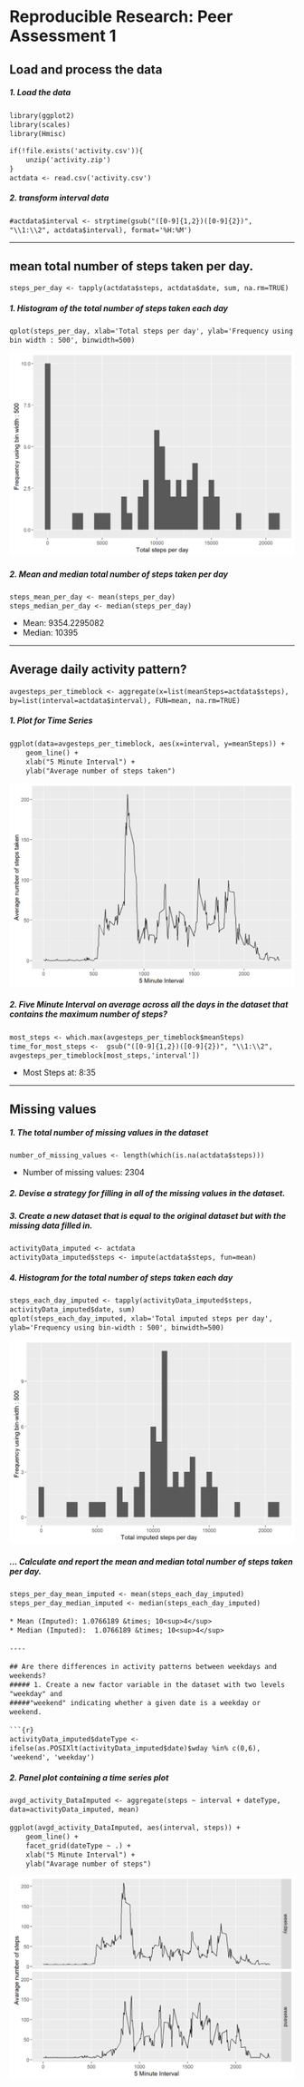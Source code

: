 
# Reproducible Research: Peer Assessment 1


## Load and process the data
##### 1. Load the data 

```{r, echo=FALSE, results='hide', warning=FALSE, message=FALSE}
library(ggplot2)
library(scales)
library(Hmisc)
```

```{r, results='markup', warning=TRUE, message=TRUE}
if(!file.exists('activity.csv')){
    unzip('activity.zip')
}
actdata <- read.csv('activity.csv')
```

##### 2. transform interval data

```{r}
#actdata$interval <- strptime(gsub("([0-9]{1,2})([0-9]{2})", "\\1:\\2", actdata$interval), format='%H:%M')
```

-----

## mean total number of steps taken per day.

```{r}
steps_per_day <- tapply(actdata$steps, actdata$date, sum, na.rm=TRUE)
```

##### 1. Histogram of the total number of steps taken each day

```{r}
qplot(steps_per_day, xlab='Total steps per day', ylab='Frequency using bin width : 500', binwidth=500)
```

![plot of chunk unnamed-chunk-5](figure/unnamedchunk-5-1.png)

##### 2. Mean and median total number of steps taken per day

```{r}
steps_mean_per_day <- mean(steps_per_day)
steps_median_per_day <- median(steps_per_day)
```
* Mean: 9354.2295082 
* Median: 10395

-----

## Average daily activity pattern?

```{r}
avgesteps_per_timeblock <- aggregate(x=list(meanSteps=actdata$steps), by=list(interval=actdata$interval), FUN=mean, na.rm=TRUE)
```

##### 1. Plot for Time Series

```{r}
ggplot(data=avgesteps_per_timeblock, aes(x=interval, y=meanSteps)) +
    geom_line() +
    xlab("5 Minute Interval") +
    ylab("Average number of steps taken") 
```

![plot of chunk unnamed-chunk-8](figure/unnamedchunk-8-1.png)

##### 2. Five Minute Interval on average across all the days in the dataset that contains the maximum number of steps?

```{r}
most_steps <- which.max(avgesteps_per_timeblock$meanSteps)
time_for_most_steps <-  gsub("([0-9]{1,2})([0-9]{2})", "\\1:\\2", avgesteps_per_timeblock[most_steps,'interval'])
```

* Most Steps at: 8:35

----

## Missing values
##### 1. The total number of missing values in the dataset 

```{r}
number_of_missing_values <- length(which(is.na(actdata$steps)))
```

* Number of missing values: 2304

##### 2. Devise a strategy for filling in all of the missing values in the dataset.
##### 3. Create a new dataset that is equal to the original dataset but with the missing data filled in.


```{r}
activityData_imputed <- actdata
activityData_imputed$steps <- impute(actdata$steps, fun=mean)
```

##### 4. Histogram for the total number of steps taken each day 

```{r}
steps_each_day_imputed <- tapply(activityData_imputed$steps, activityData_imputed$date, sum)
qplot(steps_each_day_imputed, xlab='Total imputed steps per day', ylab='Frequency using bin-width : 500', binwidth=500)
```

![plot of chunk unnamed-chunk-12](figure/unnamedchunk-12-1.png)

##### ... Calculate and report the mean and median total number of steps taken per day. 

```{r}
steps_per_day_mean_imputed <- mean(steps_each_day_imputed)
steps_per_day_median_imputed <- median(steps_each_day_imputed)

* Mean (Imputed): 1.0766189 &times; 10<sup>4</sup>
* Median (Imputed):  1.0766189 &times; 10<sup>4</sup>

----

## Are there differences in activity patterns between weekdays and weekends?
##### 1. Create a new factor variable in the dataset with two levels "weekday" and
#####"weekend" indicating whether a given date is a weekday or weekend.

```{r}
activityData_imputed$dateType <-  ifelse(as.POSIXlt(activityData_imputed$date)$wday %in% c(0,6), 'weekend', 'weekday')
```

##### 2. Panel plot containing a time series plot

```{r}
avgd_activity_DataImputed <- aggregate(steps ~ interval + dateType, data=activityData_imputed, mean)

ggplot(avgd_activity_DataImputed, aes(interval, steps)) + 
    geom_line() + 
    facet_grid(dateType ~ .) +
    xlab("5 Minute Interval") + 
    ylab("Avarage number of steps")
```

![plot of chunk unnamed-chunk-15](figure/unnamedchunk-15-1.png)

